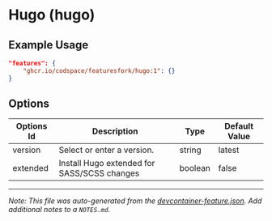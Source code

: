 
# Hugo (hugo)



## Example Usage

```json
"features": {
    "ghcr.io/codspace/featuresfork/hugo:1": {}
}
```

## Options

| Options Id | Description | Type | Default Value |
|-----|-----|-----|-----|
| version | Select or enter a version. | string | latest |
| extended | Install Hugo extended for SASS/SCSS changes | boolean | false |



---

_Note: This file was auto-generated from the [devcontainer-feature.json](https://github.com/codspace/featuresfork/blob/main/src/hugo/devcontainer-feature.json).  Add additional notes to a `NOTES.md`._
